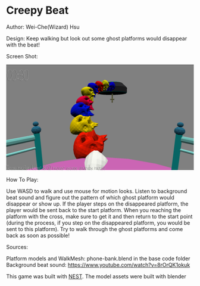 # Creepy Beat

Author: Wei-Che(Wizard) Hsu

Design: Keep walking but look out some ghost platforms would disappear with the beat!

Screen Shot:

![Screen Shot](screenshot.png)

How To Play:

Use WASD to walk and use mouse for motion looks. Listen to background beat sound and figure out the pattern of which ghost platform would disappear or show up. If the player steps on the disappeared platform, the player would be sent back to the start platform. When you reaching the platform with the cross, make sure to get it and then return to the start point (during the process, if you step on the disappeared platform, you would be sent to this platform). Try to walk through the ghost platforms and come back as soon as possible!

Sources: 

Platform models and WalkMesh: phone-bank.blend in the base code folder \
Background beat sound: https://www.youtube.com/watch?v=8rOrQK1okuk 

This game was built with [NEST](NEST.md).
The model assets were built with blender

